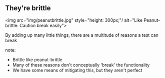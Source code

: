 ## They're brittle

<img src="img/peanutbrittle.jpg" style="height: 300px;"/ alt="Like Peanut-brittle: Caution break easily">

By adding up many little things, there are a multitude of reasons a test can break

note:
- Brittle like peanut-brittle 
- Many of these reasons don't conceptually 'break' the functionality
- We have some means of mitigating this, but they aren't perfect